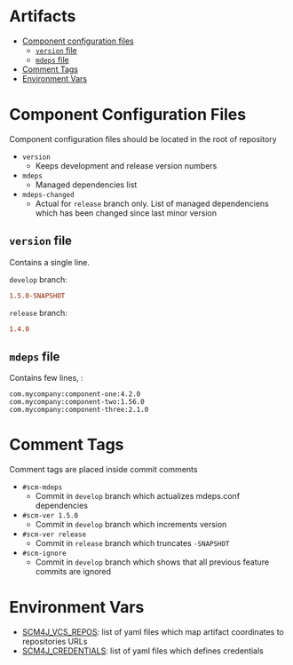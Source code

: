 # Artifacts

- [Component configuration files](#component-configuration-files)
  - [`version` file](#version-file)
  - [`mdeps` file](#mdeps-file)
- [Comment Tags](#comment-tags)
- [Environment Vars](#environment-vars)

# Component Configuration Files

Component configuration files should be  located in the root of repository

- `version`
  - Keeps development and release version numbers
- `mdeps`
  - Managed dependencies list
- `mdeps-changed`
  - Actual for `release` branch only. List of managed dependenciens which has been changed since last minor version
  
## `version` file

Contains a single line.

`develop` branch:
```ini
1.5.0-SNAPSHOT
```
`release`  branch:
```ini
1.4.0
```  

## `mdeps` file

Contains few lines, :

```
com.mycompany:component-one:4.2.0
com.mycompany:component-two:1.56.0
com.mycompany:component-three:2.1.0
```

# Comment Tags

Comment tags are placed inside commit comments

- `#scm-mdeps`
  - Commit in `develop` branch which actualizes mdeps.conf dependencies
- `#scm-ver 1.5.0`
  - Commit in `develop` branch which increments version
- `#scm-ver release`
  - Commit in `release` branch which truncates `-SNAPSHOT`
- `#scm-ignore`
  - Commit in `develop` branch which shows that all previous feature commits are ignored
  
# Environment Vars

- [SCM4J_VCS_REPOS](data-structure-SCM4J_VCS_REPOS.md): list of yaml files which map artifact coordinates to repositories URLs
- [SCM4J_CREDENTIALS](data-structure-SCM4J_CREDENTIALS.md): list of yaml files which defines credentials
